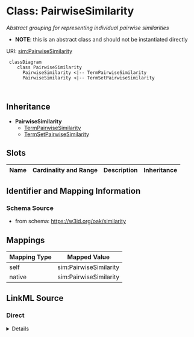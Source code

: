 

# Class: PairwiseSimilarity


_Abstract grouping for representing individual pairwise similarities_




* __NOTE__: this is an abstract class and should not be instantiated directly


URI: [sim:PairwiseSimilarity](https://w3id.org/linkml/similarity/PairwiseSimilarity)




```{mermaid}
 classDiagram
    class PairwiseSimilarity
      PairwiseSimilarity <|-- TermPairwiseSimilarity
      PairwiseSimilarity <|-- TermSetPairwiseSimilarity
      
      
```





## Inheritance
* **PairwiseSimilarity**
    * [TermPairwiseSimilarity](TermPairwiseSimilarity.md)
    * [TermSetPairwiseSimilarity](TermSetPairwiseSimilarity.md)



## Slots

| Name | Cardinality and Range | Description | Inheritance |
| ---  | --- | --- | --- |









## Identifier and Mapping Information







### Schema Source


* from schema: https://w3id.org/oak/similarity





## Mappings

| Mapping Type | Mapped Value |
| ---  | ---  |
| self | sim:PairwiseSimilarity |
| native | sim:PairwiseSimilarity |





## LinkML Source

<!-- TODO: investigate https://stackoverflow.com/questions/37606292/how-to-create-tabbed-code-blocks-in-mkdocs-or-sphinx -->

### Direct

<details>
```yaml
name: PairwiseSimilarity
description: Abstract grouping for representing individual pairwise similarities
from_schema: https://w3id.org/oak/similarity
abstract: true

```
</details>

### Induced

<details>
```yaml
name: PairwiseSimilarity
description: Abstract grouping for representing individual pairwise similarities
from_schema: https://w3id.org/oak/similarity
abstract: true

```
</details>